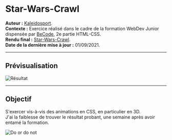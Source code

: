 # Star-Wars-Crawl  
  
**Auteur :** [Kaleidosport](https://github.com/Kaleidosport).  
**Contexte :** Exercice réalisé dans le cadre de la formation WebDev Junior dispensée par [BeCode](https://github.com/becodeorg), 2e partie HTML-CSS.  
**Rendu final :** [Star-Wars-Crawl](https://kaleidosport.github.io/Star-Wars-Crawl).  
**Date de la dernière mise à jour :** 01/09/2021.  

---  
## Prévisualisation  

![Résultat](./Assets/Résultat.jpg)  

---         
    
## Objectif  
  
S'exercer vis-à-vis des animations en CSS, en particulier en 3D.  
J'ai la faiblesse de trouver le résultat probant, une semaine après avoir entamé la formation.
  
![Do or do not](https://i.imgur.com/WOpf0Sf.gif)

